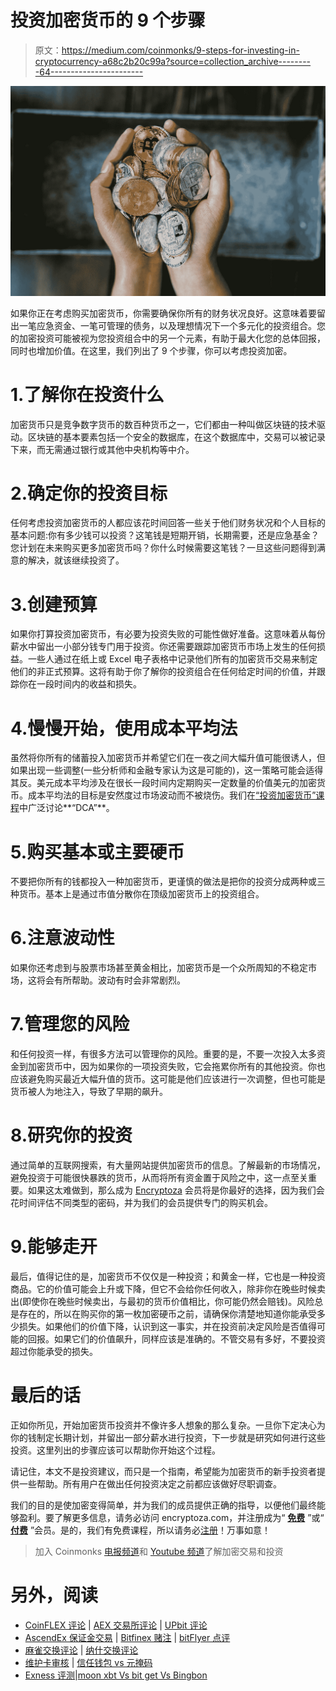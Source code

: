 # 投资加密货币的 9 个步骤

> 原文：<https://medium.com/coinmonks/9-steps-for-investing-in-cryptocurrency-a68c2b20c99a?source=collection_archive---------64----------------------->

![](img/fe9986d5e14d29538421df6ebc25c6bf.png)

如果你正在考虑购买加密货币，你需要确保你所有的财务状况良好。这意味着要留出一笔应急资金、一笔可管理的债务，以及理想情况下一个多元化的投资组合。您的加密投资可能被视为您投资组合中的另一个元素，有助于最大化您的总体回报，同时也增加价值。在这里，我们列出了 9 个步骤，你可以考虑投资加密。

# 1.了解你在投资什么

加密货币只是竞争数字货币的数百种货币之一，它们都由一种叫做区块链的技术驱动。区块链的基本要素包括一个安全的数据库，在这个数据库中，交易可以被记录下来，而无需通过银行或其他中央机构等中介。

# 2.确定你的投资目标

任何考虑投资加密货币的人都应该花时间回答一些关于他们财务状况和个人目标的基本问题:你有多少钱可以投资？这笔钱是短期开销，长期需要，还是应急基金？您计划在未来购买更多加密货币吗？你什么时候需要这笔钱？一旦这些问题得到满意的解决，就该继续投资了。

# 3.创建预算

如果你打算投资加密货币，有必要为投资失败的可能性做好准备。这意味着从每份薪水中留出一小部分钱专门用于投资。你还需要跟踪加密货币市场上发生的任何损益。一些人通过在纸上或 Excel 电子表格中记录他们所有的加密货币交易来制定他们的非正式预算。这将有助于你了解你的投资组合在任何给定时间的价值，并跟踪你在一段时间内的收益和损失。

# 4.慢慢开始，使用成本平均法

虽然将你所有的储蓄投入加密货币并希望它们在一夜之间大幅升值可能很诱人，但如果出现一些调整(一些分析师和金融专家认为这是可能的)，这一策略可能会适得其反。美元成本平均涉及在很长一段时间内定期购买一定数量的价值美元的加密货币。成本平均法的目标是安然度过市场波动而不被烧伤。我们在[“投资加密货币”课程](https://encryptoza.com/course-preview/)中广泛讨论**“DCA”**。

# 5.购买基本或主要硬币

不要把你所有的钱都投入一种加密货币，更谨慎的做法是把你的投资分成两种或三种货币。基本上是通过市值分散你在顶级加密货币上的投资组合。

# 6.注意波动性

如果你还考虑到与股票市场甚至黄金相比，加密货币是一个众所周知的不稳定市场，这将会有所帮助。波动有时会非常剧烈。

# 7.管理您的风险

和任何投资一样，有很多方法可以管理你的风险。重要的是，不要一次投入太多资金到加密货币中，因为如果你的一项投资失败，它会拖累你所有的其他投资。你也应该避免购买最近大幅升值的货币。这可能是他们应该进行一次调整，但也可能是货币被人为地注入，导致了早期的飙升。

# 8.研究你的投资

通过简单的互联网搜索，有大量网站提供加密货币的信息。了解最新的市场情况，避免投资于可能很快暴跌的货币，从而将所有资金置于风险之中，这一点至关重要。如果这太难做到，那么成为 [Encryptoza](https://encryptoza.com/) 会员将是你最好的选择，因为我们会花时间评估不同类型的密码，并为我们的会员提供专门的购买机会。

# 9.能够走开

最后，值得记住的是，加密货币不仅仅是一种投资；和黄金一样，它也是一种投资商品。它的价值可能会上升或下降，但它不会给你任何收入，除非你在晚些时候卖出(即使你在晚些时候卖出，与最初的货币价值相比，你可能仍然会赔钱)。风险总是存在的，所以在购买你的第一枚加密硬币之前，请确保你清楚地知道你能承受多少损失。如果他们的价值下降，认识到这一事实，并在投资前决定风险是否值得可能的回报。如果它们的价值飙升，同样应该是准确的。不管交易有多好，不要投资超过你能承受的损失。

# 最后的话

正如你所见，开始加密货币投资并不像许多人想象的那么复杂。一旦你下定决心为你的钱制定长期计划，并留出一部分薪水进行投资，下一步就是研究如何进行这些投资。这里列出的步骤应该可以帮助你开始这个过程。

请记住，本文不是投资建议，而只是一个指南，希望能为加密货币的新手投资者提供一些帮助。所有用户在做出任何投资决定之前都应该做好尽职调查。

我们的目的是使加密变得简单，并为我们的成员提供正确的指导，以便他们最终能够盈利。要了解更多信息，请务必访问 encryptoza.com，并注册成为“ [**免费**](https://encryptoza.com/membership-plans/) ”或“ [**付费**](https://encryptoza.com/membership-plans/) ”会员。是的，我们有免费课程，所以请务必[注册](https://encryptoza.com/)！万事如意！

> 加入 Coinmonks [电报频道](https://t.me/coincodecap)和 [Youtube 频道](https://www.youtube.com/c/coinmonks/videos)了解加密交易和投资

# 另外，阅读

*   [CoinFLEX 评论](https://coincodecap.com/coinflex-review) | [AEX 交易所评论](https://coincodecap.com/aex-exchange-review) | [UPbit 评论](https://coincodecap.com/upbit-review)
*   [AscendEx 保证金交易](https://coincodecap.com/ascendex-margin-trading) | [Bitfinex 赌注](https://coincodecap.com/bitfinex-staking) | [bitFlyer 点评](https://coincodecap.com/bitflyer-review)
*   [麻雀交换评论](https://coincodecap.com/sparrow-exchange-review) | [纳什交换评论](https://coincodecap.com/nash-exchange-review)
*   [维护卡审核](https://coincodecap.com/uphold-card-review) | [信任钱包 vs 元掩码](https://coincodecap.com/trust-wallet-vs-metamask)
*   [Exness 评测](https://coincodecap.com/exness-review)|[moon xbt Vs bit get Vs Bingbon](https://coincodecap.com/bingbon-vs-bitget-vs-moonxbt)
